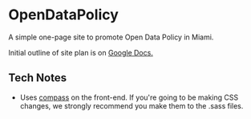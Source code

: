OpenDataPolicy 
==============

A simple one-page site to promote Open Data Policy in Miami.

Initial outline of site plan is on [Google Docs.](https://docs.google.com/a/codeforamerica.org/document/d/11Bay_yJPphLQn8JnjUvYd6-gciAKPYR-4XDcpSSJ348/edit)

## Tech Notes
- Uses [compass](http://compass-style.org/) on the front-end. If you're going to be making CSS changes, we strongly recommend you make them to the .sass files.

